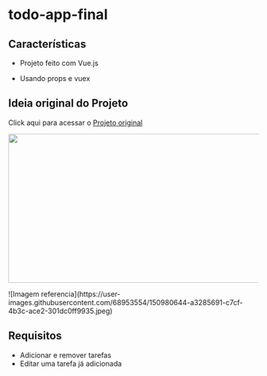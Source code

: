 # todo-app-final

  

## Características

- Projeto feito com Vue.js

- Usando props e vuex

  

## Ideia original do Projeto

  

Click aqui para acessar o [Projeto original ](https://abarna1908.github.io/To-Do-App-in-React/) </br>
<p align="center">
  <img src="https://user-images.githubusercontent.com/68953554/150980644-a3285691-c7cf-4b3c-ace2-301dc0ff9935.jpeg" width="750px" height="300px"/></p>
![Imagem referencia](https://user-images.githubusercontent.com/68953554/150980644-a3285691-c7cf-4b3c-ace2-301dc0ff9935.jpeg)



## Requisitos 
- Adicionar e remover tarefas 
- Editar uma tarefa já adicionada


